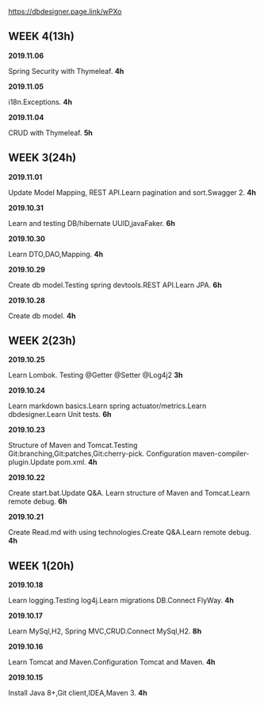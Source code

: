 https://dbdesigner.page.link/wPXo
## WEEK 4(13h)

**2019.11.06**

Spring Security with Thymeleaf. **4h**

**2019.11.05**

i18n.Exceptions. **4h**

**2019.11.04**

CRUD with Thymeleaf. **5h**

## WEEK 3(24h)

**2019.11.01**

Update Model Mapping, REST API.Learn pagination and sort.Swagger 2. **4h**

**2019.10.31**

Learn and testing DB/hibernate UUID,javaFaker. **6h**

**2019.10.30**

Learn DTO,DAO,Mapping. **4h**

**2019.10.29**

Create db model.Testing spring devtools.REST API.Learn JPA. **6h**

**2019.10.28**

Create db model. **4h**

## WEEK 2(23h)

**2019.10.25**

Learn Lombok. Testing @Getter @Setter @Log4j2 **3h**

**2019.10.24**

Learn markdown basics.Learn spring actuator/metrics.Learn dbdesigner.Learn Unit tests. **6h**

**2019.10.23**

Structure of Maven and Tomcat.Testing Git:branching,Git:patches,Git:cherry-pick. Configuration maven-compiler-plugin.Update pom.xml. **4h**

**2019.10.22**

Create start.bat.Update Q&A. Learn structure of Maven and Tomcat.Learn remote debug. **6h**

**2019.10.21**

Create Read.md with using technologies.Create Q&A.Learn remote debug. **4h**

## WEEK 1(20h)

**2019.10.18**

Learn logging.Testing log4j.Learn migrations DB.Connect FlyWay. **4h**

**2019.10.17**

Learn MySql,H2, Spring MVC,CRUD.Connect MySql,H2. **8h**

**2019.10.16**

Learn Tomcat and Maven.Configuration Tomcat and Maven. **4h**

**2019.10.15** 

Install Java 8+,Git client,IDEA,Maven 3. **4h**
